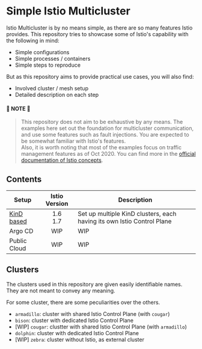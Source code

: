 # Simple Istio Multicluster

Istio Multicluster is by no means simple, as there are so many features Istio provides. This repository tries to showcase some of Istio's capability with the following in mind:

- Simple configurations
- Simple processes / containers
- Simple steps to reproduce

But as this repository aims to provide practical use cases, you will also find:

- Involved cluster / mesh setup
- Detailed description on each step

#### 📍 NOTE 📍

> This repository does not aim to be exhaustive by any means. The examples here set out the foundation for multicluster communication, and use some features such as fault injections. You are expected to be somewhat familiar with Istio's features.  
> Also, it is worth noting that most of the examples focus on traffic management features as of Oct 2020. You can find more in the [official documentation of Istio concepts](https://istio.io/latest/docs/concepts/).

## Contents

| Setup        | Istio Version | Description                                                            |
| ------------ | :-----------: | ---------------------------------------------------------------------- |
| [KinD based] | 1.6<br />1.7  | Set up multiple KinD clusters, each having its own Istio Control Plane |
| Argo CD      |      WIP      | WIP                                                                    |
| Public Cloud |      WIP      | WIP                                                                    |

[kind based]: https://github.com/rytswd/simple-istio-multicluster/tree/master/docs/kind-based/README.md

## Clusters

The clusters used in this repository are given easily identifiable names. They are not meant to convey any meaning.

For some cluster, there are some peculiarities over the others.

- `armadillo`: cluster with shared Istio Control Plane (with `cougar`)
- `bison`: cluster with dedicated Istio Control Plane
- [WIP] `cougar`: clustter with shared Istio Control Plane (with `armadillo`)
- `dolphin`: cluster with dedicated Istio Control Plane
- [WIP] `zebra`: cluster without Istio, as external cluster
